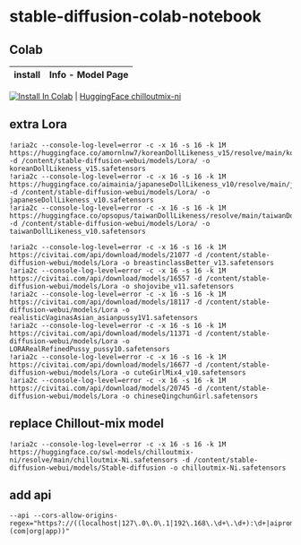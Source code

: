 # stable-diffusion-colab-notebook




## Colab

| install | Info - Model Page
| --- | --- |

[![Install In Colab](https://colab.research.google.com/assets/colab-badge.svg)](https://colab.research.google.com/github/wujun4code/stable-diffusion-colab-notebook/blob/main/chillout_mix_webui_colab.ipynb) | [HuggingFace chilloutmix-ni](https://huggingface.co/swl-models/chilloutmix-ni/blob/main/chilloutmix-Ni.safetensors)

## extra Lora

```
!aria2c --console-log-level=error -c -x 16 -s 16 -k 1M https://huggingface.co/amornlnw7/koreanDollLikeness_v15/resolve/main/koreanDollLikeness_v15.safetensors -d /content/stable-diffusion-webui/models/Lora/ -o koreanDollLikeness_v15.safetensors
!aria2c --console-log-level=error -c -x 16 -s 16 -k 1M https://huggingface.co/aimainia/japaneseDollLikeness_v10/resolve/main/japaneseDollLikeness_v10.safetensors -d /content/stable-diffusion-webui/models/Lora/ -o japaneseDollLikeness_v10.safetensors
!aria2c --console-log-level=error -c -x 16 -s 16 -k 1M https://huggingface.co/opsopus/taiwanDollLikeness/resolve/main/taiwanDollLikeness_v10.safetensors -d /content/stable-diffusion-webui/models/Lora/ -o taiwanDollLikeness_v10.safetensors

!aria2c --console-log-level=error -c -x 16 -s 16 -k 1M https://civitai.com/api/download/models/21077 -d /content/stable-diffusion-webui/models/Lora -o breastinclassBetter_v13.safetensors
!aria2c --console-log-level=error -c -x 16 -s 16 -k 1M https://civitai.com/api/download/models/16557 -d /content/stable-diffusion-webui/models/Lora -o shojovibe_v11.safetensors
!aria2c --console-log-level=error -c -x 16 -s 16 -k 1M https://civitai.com/api/download/models/18117 -d /content/stable-diffusion-webui/models/Lora -o realisticVaginasAsian_asianpussy1V1.safetensors
!aria2c --console-log-level=error -c -x 16 -s 16 -k 1M https://civitai.com/api/download/models/11371 -d /content/stable-diffusion-webui/models/Lora -o LORARealRefinedPussy_pussy10.safetensors
!aria2c --console-log-level=error -c -x 16 -s 16 -k 1M https://civitai.com/api/download/models/16677 -d /content/stable-diffusion-webui/models/Lora -o cuteGirlMix4_v10.safetensors
!aria2c --console-log-level=error -c -x 16 -s 16 -k 1M https://civitai.com/api/download/models/20745 -d /content/stable-diffusion-webui/models/Lora -o chineseQingchunGirl.safetensors
```

## replace Chillout-mix model 

```
!aria2c --console-log-level=error -c -x 16 -s 16 -k 1M https://huggingface.co/swl-models/chilloutmix-ni/resolve/main/chilloutmix-Ni.safetensors -d /content/stable-diffusion-webui/models/Stable-diffusion -o chilloutmix-Ni.safetensors

```

## add api 

```
--api --cors-allow-origins-regex="https?://((localhost|127\.0\.0\.1|192\.168\.\d+\.\d+):\d+|aipromptor\.(com|org|app))"
```